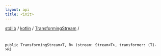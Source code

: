 ```yaml
---
layout: api
title: <init>
---
```

[stdlib](../../index.md) / [kotlin](../index.md) / [TransformingStream](index.md) / [<init>](_init_.md)

# <init>

```
public TransformingStream<T, R> (stream: Stream<T>, transformer: (T)->R)
```
